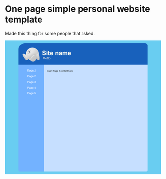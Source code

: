 # One page simple personal website template
Made this thing for some people that asked.

![Preview](preview.png)
